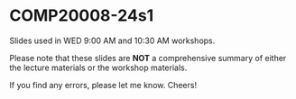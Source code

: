 # COMP20008-24s1

Slides used in WED 9:00 AM and 10:30 AM workshops.

Please note that these slides are **NOT** a comprehensive summary of either the lecture materials or the workshop materials.

If you find any errors, please let me know. Cheers!
